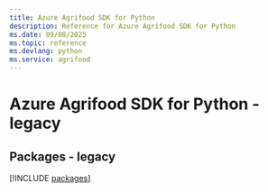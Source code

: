 ```yaml
---
title: Azure Agrifood SDK for Python
description: Reference for Azure Agrifood SDK for Python
ms.date: 09/08/2025
ms.topic: reference
ms.devlang: python
ms.service: agrifood
---
```

# Azure Agrifood SDK for Python - legacy
## Packages - legacy
[!INCLUDE [packages](agrifood-index.md)]